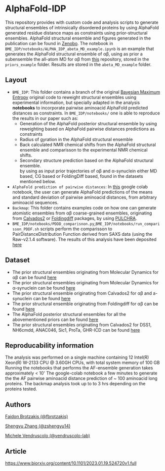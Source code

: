 # AlphaFold-IDP
This repository provides with custom code and analysis scripts to generate structural ensembles of intrinsically disordered proteins by using AlphaFold generated residue distance maps as constraints using prior-structural ensembles. AlphaFold structural ensemble and figures generated in the publication can be found in [Zenobo](https://zenodo.org/record/7756138#.ZBnysy0Rq1E). The notebook in `BME_IDP/notebooks/ALPHA_IDP_abeta_MD_example.ipynb` is an example that generates the AlphaFold structural ensemble of αβ, using as prior a subensemble the all-atom MD for αβ from [this](https://zenodo.org/record/4247321) repository, stored in the `priors_example` folder. Results are stored in the `abeta_MD_example` folder.

## Layout
- `BME_IDP`: This folder contains a branch of the original [Bayesian Maximum Entropy](https://github.com/KULL-Centre/BME) original code to reweight structural ensembles using experimental information, but specially adapted in the analysis **notebooks** to incorporate pairwise aminoacid AlphaFold predicted distances as constraints. In  `BME_IDP/notebooks/` one is able to reproduce the results in our paper such as: 
  - Generation of the AlphaFold posterior structural ensemble by using reweighting based on AlphaFold pairwise distances predictions as constraints
  - Radius of gyration in the AlphaFold structural ensemble
  - Back calculated NMR chemical shifts from the  AlphaFold structural ensemble and comparisson to the experimental NMR chemical shifts.
  - Secondary structure prediction based on the AlphaFold structural ensemble.   
 by using as input prior trajectories of αβ and α-synuclein either MD based, CG based or FoldingDiff based, found in the datasets mentioned below.
- `AlphaFold prediction of pairwise distances`: In [this](https://colab.research.google.com/github/zshengyu14/colabfold_distmat/blob/main/AlphaFold2.ipynb) google colab notebook, the user can generate AlphaFold predictions of the means and standard deviation of pairwise aminoacid distances, from arbitrary aminoacid sequences.
- `Backmap`: This folder contains examples code on how one can generate atomistic ensembles from αβ coarse-grained ensembles, originating from [Calvados2](https://github.com/KULL-Centre/CALVADOS) or [Foldingdiff](https://github.com/microsoft/foldingdiff) packages, by using [PULCHRA](https://cssb.biology.gatech.edu/skolnick/files/PULCHRA).
- `BME_IDP/notebooks/PDDD_comparisnon.py`,`BME_IDP/notebooks/run_comparisson_PDDF.sh` scripts perform the comparisson to PairDistanceDistribution Function derived from SAXS data (using the Raw-v2.1.4 software). The results of this analysis  have been deposited [here](https://zenodo.org/record/7756138#.ZBnysy0Rq1E)

## Dataset

- The prior structural ensembles originating from Molecular Dynamics for αβ can be found [here](https://zenodo.org/record/4247321)
- The prior structural ensembles originating from Molecular Dynamics for α-synuclein can be found [here](https://statics.teams.cdn.office.net/evergreen-assets/safelinks/1/atp-safelinks.html)
- The prior structural ensemble originating from Calvados2 for αβ and a-synuclein can be found [here](https://zenodo.org/record/7756138#.ZBnysy0Rq1E)
- The prior structural ensemble originating from Foldingdiff for αβ can be found [here](https://zenodo.org/record/7756138#.ZBnysy0Rq1E)
- The AlphaFold posterior structural ensembles for all the abovementioned priors can be found [here](https://zenodo.org/record/7756138#.ZBnysy0Rq1E) 
- The prior structural ensembles originating from Calvados2 for DSS1, NH6cmdd, ANAC046, Sic1, ProTa, GHR-ICD can be found [here](https://zenodo.org/record/7415039#.ZBnari0Rq1E)

## Reproducability information 

The analysis was performed on a single machine containing 12 Intel(R) Xeon(R) W-2133 CPU @ 3.60GH CPUs, with total system memory of 100 GB 
Running the notebooks that performs the AF-ensemble generation takes approximately < 10'
The google-colab notebook a few minutes to generate the the AF pairwise aminoacid distance prediction of ~ 100 aminoacid  long proteins.
The backmap analysis took up to to 3 hrs depending on the proteins tested.


## Authors
[Faidon Brotzakis (@fbrotzakis)](https://github.com/fbrotzakis)

[Shengyu Zhang (@zshengyu14)](https://github.com/zshengyu14)

[Michele Vendruscolo (@vendruscolo-lab)](https://github.com/vendruscolo-lab)
## Article

https://www.biorxiv.org/content/10.1101/2023.01.19.524720v1.full
